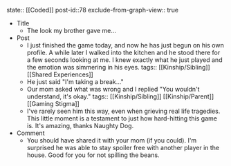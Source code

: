 state:: [[Coded]]
post-id::78
exclude-from-graph-view:: true

- Title
  - The look my brother gave me...
- Post
  - I just finished the game today, and now he has just begun on his own profile. A while later I walked into the kitchen and he stood there for a few seconds looking at me. I knew exactly what he just played and the emotion was simmering in his eyes.
    tags:: [[Kinship/Sibling]] [[Shared Experiences]]
  - He just said "I'm taking a break..."
  - Our mom asked what was wrong and I replied "You wouldn't understand, it's okay."
    tags:: [[Kinship/Sibling]] [[Kinship/Parent]] [[Gaming Stigma]]
  - I've rarely seen him this way, even when grieving real life tragedies. This little moment is a testament to just how hard-hitting this game is. It's amazing, thanks Naughty Dog.
- Comment
  - You should have shared it with your mom (if you could). I'm surprised he was able to stay spoiler free with another player in the house. Good for you for not spilling the beans.
